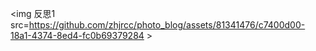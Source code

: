 <img 反思1 src=https://github.com/zhjrcc/photo_blog/assets/81341476/c7400d00-18a1-4374-8ed4-fc0b69379284 >
